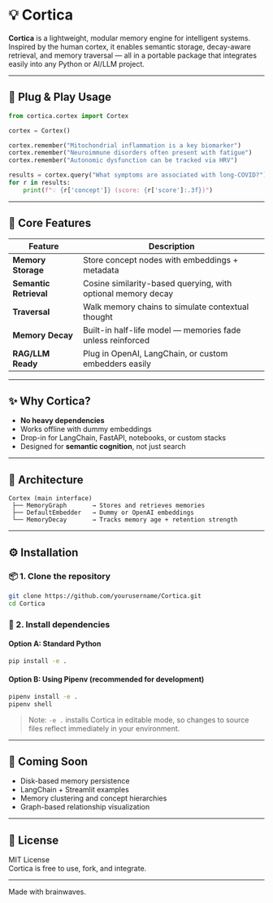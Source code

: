 # 💡 Cortica

**Cortica** is a lightweight, modular memory engine for intelligent systems.  
Inspired by the human cortex, it enables semantic storage, decay-aware retrieval, and memory traversal — all in a portable package that integrates easily into any Python or AI/LLM project.

---

## 🔌 Plug & Play Usage

```python
from cortica.cortex import Cortex

cortex = Cortex()

cortex.remember("Mitochondrial inflammation is a key biomarker")
cortex.remember("Neuroimmune disorders often present with fatigue")
cortex.remember("Autonomic dysfunction can be tracked via HRV")

results = cortex.query("What symptoms are associated with long-COVID?")
for r in results:
    print(f"💡 {r['concept']} (score: {r['score']:.3f})")
```

---

## 🧠 Core Features

| Feature               | Description |
|-----------------------|-------------|
| **Memory Storage**    | Store concept nodes with embeddings + metadata |
| **Semantic Retrieval**| Cosine similarity-based querying, with optional memory decay |
| **Traversal**         | Walk memory chains to simulate contextual thought |
| **Memory Decay**      | Built-in half-life model — memories fade unless reinforced |
| **RAG/LLM Ready**     | Plug in OpenAI, LangChain, or custom embedders easily |

---

## ✨ Why Cortica?

- **No heavy dependencies**
- Works offline with dummy embeddings
- Drop-in for LangChain, FastAPI, notebooks, or custom stacks
- Designed for **semantic cognition**, not just search

---

## 🧩 Architecture

```
Cortex (main interface)
 ├── MemoryGraph       → Stores and retrieves memories
 ├── DefaultEmbedder   → Dummy or OpenAI embeddings
 └── MemoryDecay       → Tracks memory age + retention strength
```

---

## ⚙️ Installation

### 📦 1. Clone the repository

```bash
git clone https://github.com/yourusername/Cortica.git
cd Cortica
```

### 🧱 2. Install dependencies

#### Option A: Standard Python

```bash
pip install -e .
```

#### Option B: Using Pipenv (recommended for development)

```bash
pipenv install -e .
pipenv shell
```

> Note: `-e .` installs Cortica in editable mode, so changes to source files reflect immediately in your environment.

---

## 🧪 Coming Soon

- Disk-based memory persistence
- LangChain + Streamlit examples
- Memory clustering and concept hierarchies
- Graph-based relationship visualization

---

## 📄 License

MIT License  
Cortica is free to use, fork, and integrate.

---

Made with brainwaves.  

